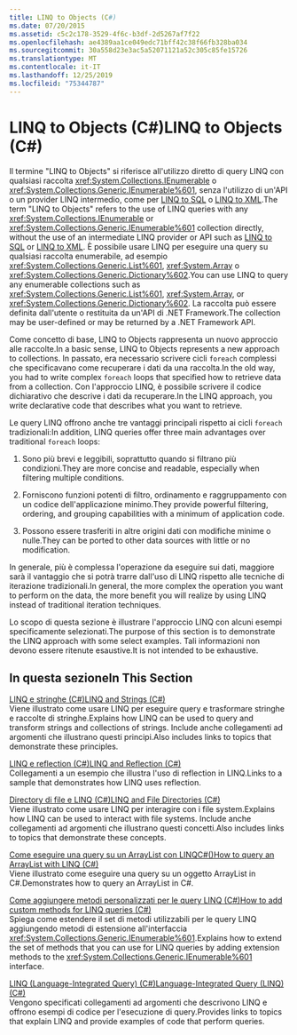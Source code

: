 ```yaml
---
title: LINQ to Objects (C#)
ms.date: 07/20/2015
ms.assetid: c5c2c178-3529-4f6c-b3df-2d5267af7f22
ms.openlocfilehash: ae4389aa1ce049edc71bff42c38f66fb328ba034
ms.sourcegitcommit: 30a558d23e3ac5a52071121a52c305c85fe15726
ms.translationtype: MT
ms.contentlocale: it-IT
ms.lasthandoff: 12/25/2019
ms.locfileid: "75344787"
---
```

# <a name="linq-to-objects-c"></a><span data-ttu-id="8e4ee-102">LINQ to Objects (C#)</span><span class="sxs-lookup"><span data-stu-id="8e4ee-102">LINQ to Objects (C#)</span></span>
<span data-ttu-id="8e4ee-103">Il termine "LINQ to Objects" si riferisce all'utilizzo diretto di query LINQ con qualsiasi raccolta <xref:System.Collections.IEnumerable> o <xref:System.Collections.Generic.IEnumerable%601>, senza l'utilizzo di un'API o un provider LINQ intermedio, come per [LINQ to SQL](../../../../framework/data/adonet/sql/linq/index.md) o [LINQ to XML](./linq-to-xml-overview.md).</span><span class="sxs-lookup"><span data-stu-id="8e4ee-103">The term "LINQ to Objects" refers to the use of LINQ queries with any <xref:System.Collections.IEnumerable> or <xref:System.Collections.Generic.IEnumerable%601> collection directly, without the use of an intermediate LINQ provider or API such as [LINQ to SQL](../../../../framework/data/adonet/sql/linq/index.md) or [LINQ to XML](./linq-to-xml-overview.md).</span></span> <span data-ttu-id="8e4ee-104">È possibile usare LINQ per eseguire una query su qualsiasi raccolta enumerabile, ad esempio <xref:System.Collections.Generic.List%601>, <xref:System.Array> o <xref:System.Collections.Generic.Dictionary%602>.</span><span class="sxs-lookup"><span data-stu-id="8e4ee-104">You can use LINQ to query any enumerable collections such as <xref:System.Collections.Generic.List%601>, <xref:System.Array>, or <xref:System.Collections.Generic.Dictionary%602>.</span></span> <span data-ttu-id="8e4ee-105">La raccolta può essere definita dall'utente o restituita da un'API di .NET Framework.</span><span class="sxs-lookup"><span data-stu-id="8e4ee-105">The collection may be user-defined or may be returned by a .NET Framework API.</span></span>  
  
 <span data-ttu-id="8e4ee-106">Come concetto di base, LINQ to Objects rappresenta un nuovo approccio alle raccolte.</span><span class="sxs-lookup"><span data-stu-id="8e4ee-106">In a basic sense, LINQ to Objects represents a new approach to collections.</span></span> <span data-ttu-id="8e4ee-107">In passato, era necessario scrivere cicli `foreach` complessi che specificavano come recuperare i dati da una raccolta.</span><span class="sxs-lookup"><span data-stu-id="8e4ee-107">In the old way, you had to write complex `foreach` loops that specified how to retrieve data from a collection.</span></span> <span data-ttu-id="8e4ee-108">Con l'approccio LINQ, è possibile scrivere il codice dichiarativo che descrive i dati da recuperare.</span><span class="sxs-lookup"><span data-stu-id="8e4ee-108">In the LINQ approach, you write declarative code that describes what you want to retrieve.</span></span>  
  
 <span data-ttu-id="8e4ee-109">Le query LINQ offrono anche tre vantaggi principali rispetto ai cicli `foreach` tradizionali:</span><span class="sxs-lookup"><span data-stu-id="8e4ee-109">In addition, LINQ queries offer three main advantages over traditional `foreach` loops:</span></span>  
  
1. <span data-ttu-id="8e4ee-110">Sono più brevi e leggibili, soprattutto quando si filtrano più condizioni.</span><span class="sxs-lookup"><span data-stu-id="8e4ee-110">They are more concise and readable, especially when filtering multiple conditions.</span></span>  
  
2. <span data-ttu-id="8e4ee-111">Forniscono funzioni potenti di filtro, ordinamento e raggruppamento con un codice dell'applicazione minimo.</span><span class="sxs-lookup"><span data-stu-id="8e4ee-111">They provide powerful filtering, ordering, and grouping capabilities with a minimum of application code.</span></span>  
  
3. <span data-ttu-id="8e4ee-112">Possono essere trasferiti in altre origini dati con modifiche minime o nulle.</span><span class="sxs-lookup"><span data-stu-id="8e4ee-112">They can be ported to other data sources with little or no modification.</span></span>  
  
 <span data-ttu-id="8e4ee-113">In generale, più è complessa l'operazione da eseguire sui dati, maggiore sarà il vantaggio che si potrà trarre dall'uso di LINQ rispetto alle tecniche di iterazione tradizionali.</span><span class="sxs-lookup"><span data-stu-id="8e4ee-113">In general, the more complex the operation you want to perform on the data, the more benefit you will realize by using LINQ instead of traditional iteration techniques.</span></span>  
  
 <span data-ttu-id="8e4ee-114">Lo scopo di questa sezione è illustrare l'approccio LINQ con alcuni esempi specificamente selezionati.</span><span class="sxs-lookup"><span data-stu-id="8e4ee-114">The purpose of this section is to demonstrate the LINQ approach with some select examples.</span></span> <span data-ttu-id="8e4ee-115">Tali informazioni non devono essere ritenute esaustive.</span><span class="sxs-lookup"><span data-stu-id="8e4ee-115">It is not intended to be exhaustive.</span></span>  
  
## <a name="in-this-section"></a><span data-ttu-id="8e4ee-116">In questa sezione</span><span class="sxs-lookup"><span data-stu-id="8e4ee-116">In This Section</span></span>  
 [<span data-ttu-id="8e4ee-117">LINQ e stringhe (C#)</span><span class="sxs-lookup"><span data-stu-id="8e4ee-117">LINQ and Strings (C#)</span></span>](./linq-and-strings.md)  
 <span data-ttu-id="8e4ee-118">Viene illustrato come usare LINQ per eseguire query e trasformare stringhe e raccolte di stringhe.</span><span class="sxs-lookup"><span data-stu-id="8e4ee-118">Explains how LINQ can be used to query and transform strings and collections of strings.</span></span> <span data-ttu-id="8e4ee-119">Include anche collegamenti ad argomenti che illustrano questi principi.</span><span class="sxs-lookup"><span data-stu-id="8e4ee-119">Also includes links to topics that demonstrate these principles.</span></span>  
  
 [<span data-ttu-id="8e4ee-120">LINQ e reflection (C#)</span><span class="sxs-lookup"><span data-stu-id="8e4ee-120">LINQ and Reflection (C#)</span></span>](how-to-query-an-assembly-s-metadata-with-reflection-linq.md)  
 <span data-ttu-id="8e4ee-121">Collegamenti a un esempio che illustra l'uso di reflection in LINQ.</span><span class="sxs-lookup"><span data-stu-id="8e4ee-121">Links to a sample that demonstrates how LINQ uses reflection.</span></span>  
  
 [<span data-ttu-id="8e4ee-122">Directory di file e LINQ (C#)</span><span class="sxs-lookup"><span data-stu-id="8e4ee-122">LINQ and File Directories (C#)</span></span>](./linq-and-file-directories.md)  
 <span data-ttu-id="8e4ee-123">Viene illustrato come usare LINQ per interagire con i file system.</span><span class="sxs-lookup"><span data-stu-id="8e4ee-123">Explains how LINQ can be used to interact with file systems.</span></span> <span data-ttu-id="8e4ee-124">Include anche collegamenti ad argomenti che illustrano questi concetti.</span><span class="sxs-lookup"><span data-stu-id="8e4ee-124">Also includes links to topics that demonstrate these concepts.</span></span>  
  
 [<span data-ttu-id="8e4ee-125">Come eseguire una query su un ArrayList con LINQC#()</span><span class="sxs-lookup"><span data-stu-id="8e4ee-125">How to query an ArrayList with LINQ (C#)</span></span>](./how-to-query-an-arraylist-with-linq.md)  
 <span data-ttu-id="8e4ee-126">Viene illustrato come eseguire una query su un oggetto ArrayList in C#.</span><span class="sxs-lookup"><span data-stu-id="8e4ee-126">Demonstrates how to query an ArrayList in C#.</span></span>  
  
 [<span data-ttu-id="8e4ee-127">Come aggiungere metodi personalizzati per le query LINQ (C#)</span><span class="sxs-lookup"><span data-stu-id="8e4ee-127">How to add custom methods for LINQ queries (C#)</span></span>](./how-to-add-custom-methods-for-linq-queries.md)  
 <span data-ttu-id="8e4ee-128">Spiega come estendere il set di metodi utilizzabili per le query LINQ aggiungendo metodi di estensione all'interfaccia <xref:System.Collections.Generic.IEnumerable%601>.</span><span class="sxs-lookup"><span data-stu-id="8e4ee-128">Explains how to extend the set of methods that you can use for LINQ queries by adding extension methods to the <xref:System.Collections.Generic.IEnumerable%601> interface.</span></span>  
  
 [<span data-ttu-id="8e4ee-129">LINQ (Language-Integrated Query) (C#)</span><span class="sxs-lookup"><span data-stu-id="8e4ee-129">Language-Integrated Query (LINQ) (C#)</span></span>](./index.md)  
 <span data-ttu-id="8e4ee-130">Vengono specificati collegamenti ad argomenti che descrivono LINQ e offrono esempi di codice per l'esecuzione di query.</span><span class="sxs-lookup"><span data-stu-id="8e4ee-130">Provides links to topics that explain LINQ and provide examples of code that perform queries.</span></span>
